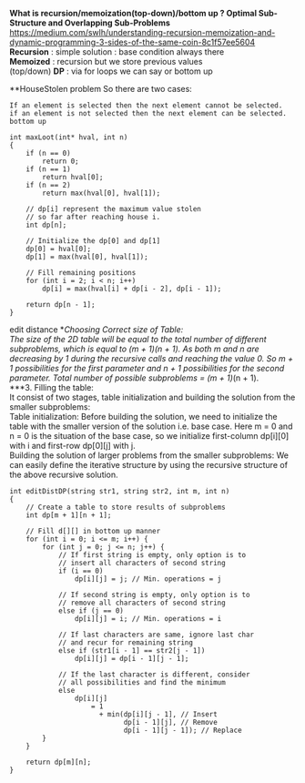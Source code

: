 **What is recursion/memoization(top-down)/bottom up ? Optimal Sub-Structure and Overlapping Sub-Problems**
https://medium.com/swlh/understanding-recursion-memoization-and-dynamic-programming-3-sides-of-the-same-coin-8c1f57ee5604 </br>
**Recursion** : simple solution : base condition always there </br>
**Memoized** : recursion but we store previous values </br> (top/down)
**DP** : via for loops we can say or bottom up</br> 

**HouseStolen problem
So there are two cases:

    If an element is selected then the next element cannot be selected.
    if an element is not selected then the next element can be selected.
    bottom up
```
int maxLoot(int* hval, int n) 
{ 
    if (n == 0) 
        return 0; 
    if (n == 1) 
        return hval[0]; 
    if (n == 2) 
        return max(hval[0], hval[1]); 
  
    // dp[i] represent the maximum value stolen 
    // so far after reaching house i. 
    int dp[n]; 
  
    // Initialize the dp[0] and dp[1] 
    dp[0] = hval[0]; 
    dp[1] = max(hval[0], hval[1]); 
  
    // Fill remaining positions 
    for (int i = 2; i < n; i++) 
        dp[i] = max(hval[i] + dp[i - 2], dp[i - 1]); 
  
    return dp[n - 1]; 
} 
```

edit distance
***Choosing Correct size of Table: <br>
The size of the 2D table will be equal to the total number of different subproblems, which is equal to (m + 1)*(n + 1). As both m and n are decreasing by 1 during the recursive calls and reaching the value 0. So m + 1 possibilities for the first parameter and n + 1 possibilities for the second parameter. Total number of possible subproblems = (m + 1)*(n + 1).
<br>
***3. Filling the table: <br> It consist of two stages, table initialization and building the solution from the smaller subproblems:
<br>
    Table initialization: Before building the solution, we need to initialize the table with the smaller version of the solution i.e. base case. Here m = 0 and n = 0 is the situation of the base case, so we initialize first-column dp[i][0] with i and first-row dp[0][j] with j.
    <br>Building the solution of larger problems from the smaller subproblems: We can easily define the iterative structure by using the recursive structure of the above recursive solution.
<br>
```
int editDistDP(string str1, string str2, int m, int n)
{
    // Create a table to store results of subproblems
    int dp[m + 1][n + 1];
 
    // Fill d[][] in bottom up manner
    for (int i = 0; i <= m; i++) {
        for (int j = 0; j <= n; j++) {
            // If first string is empty, only option is to
            // insert all characters of second string
            if (i == 0)
                dp[i][j] = j; // Min. operations = j
 
            // If second string is empty, only option is to
            // remove all characters of second string
            else if (j == 0)
                dp[i][j] = i; // Min. operations = i
 
            // If last characters are same, ignore last char
            // and recur for remaining string
            else if (str1[i - 1] == str2[j - 1])
                dp[i][j] = dp[i - 1][j - 1];
 
            // If the last character is different, consider
            // all possibilities and find the minimum
            else
                dp[i][j]
                    = 1
                      + min(dp[i][j - 1], // Insert
                            dp[i - 1][j], // Remove
                            dp[i - 1][j - 1]); // Replace
        }
    }
 
    return dp[m][n];
}
```
